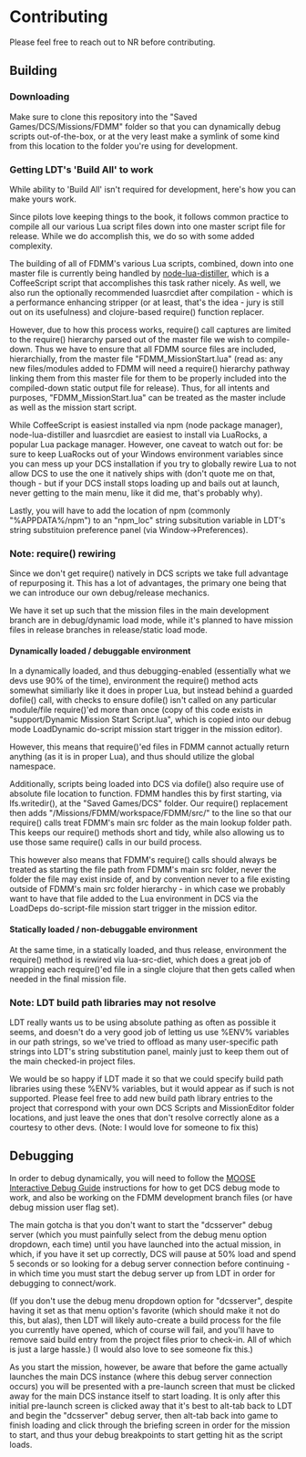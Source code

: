 # Contributing

Please feel free to reach out to NR before contributing.

## Building

### Downloading

Make sure to clone this repository into the "Saved Games/DCS/Missions/FDMM" folder so that you can dynamically debug scripts out-of-the-box, or at the very least make a symlink of some kind from this location to the folder you're using for development.

### Getting LDT's 'Build All' to work

While ability to 'Build All' isn't required for development, here's how you can make yours work.

Since pilots love keeping things to the book, it follows common practice to compile all our various Lua script files down into one master script file for release. While we do accomplish this, we do so with some added complexity.

The building of all of FDMM's various Lua scripts, combined, down into one master file is currently being handled by [node-lua-distiller](https://github.com/yi/node-lua-distiller), which is a CoffeeScript script that accomplishes this task rather nicely. As well, we also run the optionally recommended luasrcdiet after compilation - which is a performance enhancing stripper (or at least, that's the idea - jury is still out on its usefulness) and clojure-based require() function replacer.

However, due to how this process works, require() call captures are limited to the require() hierarchy parsed out of the master file we wish to compile-down. Thus we have to ensure that all FDMM source files are included, hierarchially, from the master file "FDMM_MissionStart.lua" (read as: any new files/modules added to FDMM will need a require() hierarchy pathway linking them from this master file for them to be properly included into the compiled-down static output file for release). Thus, for all intents and purposes, "FDMM_MissionStart.lua" can be treated as the master include as well as the mission start script.

While CoffeeScript is easiest installed via npm (node package manager), node-lua-distiller and luasrcdiet are easiest to install via LuaRocks, a popular Lua package manager. However, one caveat to watch out for: be sure to keep LuaRocks out of your Windows environment variables since you can mess up your DCS installation if you try to globally rewire Lua to not allow DCS to use the one it natively ships with (don't quote me on that, though - but if your DCS install stops loading up and bails out at launch, never getting to the main menu, like it did me, that's probably why).

Lastly, you will have to add the location of npm (commonly "%APPDATA%/npm") to an "npm_loc" string subsitution variable in LDT's string substituion preference panel (via Window->Preferences).

### Note: require() rewiring

Since we don't get require() natively in DCS scripts we take full advantage of repurposing it. This has a lot of advantages, the primary one being that we can introduce our own debug/release mechanics.

We have it set up such that the mission files in the main development branch are in debug/dynamic load mode, while it's planned to have mission files in release branches in release/static load mode.

#### Dynamically loaded / debuggable environment

In a dynamically loaded, and thus debugging-enabled (essentially what we devs use 90% of the time), environment the require() method acts somewhat similiarly like it does in proper Lua, but instead behind a guarded dofile() call, with checks to ensure dofile() isn't called on any particular module/file require()'ed more than once (copy of this code exists in "support/Dynamic Mission Start Script.lua", which is copied into our debug mode LoadDynamic do-script mission start trigger in the mission editor).

However, this means that require()'ed files in FDMM cannot actually return anything (as it is in proper Lua), and thus should utilize the global namespace.

Additionally, scripts being loaded into DCS via dofile() also require use of absolute file location to function. FDMM handles this by first starting, via lfs.writedir(), at the "Saved Games/DCS" folder. Our require() replacement then adds "/Missions/FDMM/workspace/FDMM/src/" to the line so that our require() calls treat FDMM's main src folder as the main lookup folder path. This keeps our require() methods short and tidy, while also allowing us to use those same require() calls in our build process.

This however also means that FDMM's require() calls should always be treated as starting the file path from FDMM's main src folder, never the folder the file may exist inside of, and by convention never to a file existing outside of FDMM's main src folder hierarchy - in which case we probably want to have that file added to the Lua environment in DCS via the LoadDeps do-script-file mission start trigger in the mission editor.

#### Statically loaded / non-debuggable environment

At the same time, in a statically loaded, and thus release, environment the require() method is rewired via lua-src-diet, which does a great job of wrapping each require()'ed file in a single clojure that then gets called when needed in the final mission file.

### Note: LDT build path libraries may not resolve

LDT really wants us to be using absolute pathing as often as possible it seems, and doesn't do a very good job of letting us use %ENV% variables in our path strings, so we've tried to offload as many user-specific path strings into LDT's string substitution panel, mainly just to keep them out of the main checked-in project files.

We would be so happy if LDT made it so that we could specify build path libraries using these %ENV% variables, but it would appear as if such is not supported. Please feel free to add new build path library entries to the project that correspond with your own DCS Scripts and MissionEditor folder locations, and just leave the ones that don't resolve correctly alone as a courtesy to other devs. (Note: I would love for someone to fix this)

## Debugging

In order to debug dynamically, you will need to follow the [MOOSE Interactive Debug Guide](https://flightcontrol-master.github.io/MOOSE_DOCS/Interactive_Debug_Guide.html) instructions for how to get DCS debug mode to work, and also be working on the FDMM development branch files (or have debug mission user flag set).

The main gotcha is that you don't want to start the "dcsserver" debug server (which you must painfully select from the debug menu option dropdown, each time) until you have launched into the actual mission, in which, if you have it set up correctly, DCS will pause at 50% load and spend 5 seconds or so looking for a debug server connection before continuing - in which time you must start the debug server up from LDT in order for debugging to connect/work.

(If you don't use the debug menu dropdown option for "dcsserver", despite having it set as that menu option's favorite (which should make it not do this, but alas), then LDT will likely auto-create a build process for the file you currently have opened, which of course will fail, and you'll have to remove said build entry from the project files prior to check-in. All of which is just a large hassle.) (I would also love to see someone fix this.)

As you start the mission, however, be aware that before the game actually launches the main DCS instance (where this debug server connection occurs) you will be presented with a pre-launch screen that must be clicked away for the main DCS instance itself to start loading. It is only after this initial pre-launch screen is clicked away that it's best to alt-tab back to LDT and begin the "dcsserver" debug server, then alt-tab back into game to finish loading and click through the briefing screen in order for the mission to start, and thus your debug breakpoints to start getting hit as the script loads.
